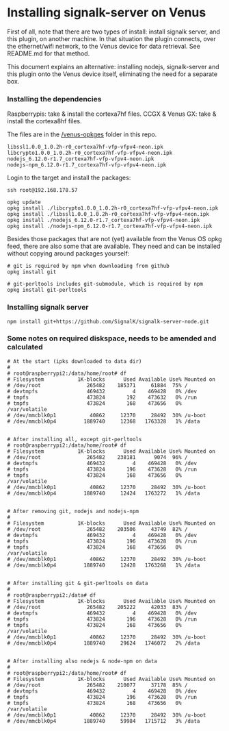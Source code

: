 # Installing signalk-server on Venus 

First of all, note that there are two types of install: install signalk server,
and this plugin, on another machine. In that situation the plugin connects, over
the ethernet/wifi network, to the Venus device for data retrieval. See README.md
for that method.

This document explains an alternative: installing nodejs, signalk-server and this
plugin onto the Venus device itself, eliminating the need for a separate box.

### Installing the dependencies

Raspberrypis: take & install the cortexa7hf files.
CCGX & Venus GX: take & install the cortexa8hf files.

The files are in the [/venus-opkges](/venus-opkges) folder in this repo.

```
libssl1.0.0_1.0.2h-r0_cortexa7hf-vfp-vfpv4-neon.ipk
libcrypto1.0.0_1.0.2h-r0_cortexa7hf-vfp-vfpv4-neon.ipk
nodejs_6.12.0-r1.7_cortexa7hf-vfp-vfpv4-neon.ipk
nodejs-npm_6.12.0-r1.7_cortexa7hf-vfp-vfpv4-neon.ipk
```

Login to the target and install the packages:

```
ssh root@192.168.178.57

opkg update
opkg install ./libcrypto1.0.0_1.0.2h-r0_cortexa7hf-vfp-vfpv4-neon.ipk
opkg install ./libssl1.0.0_1.0.2h-r0_cortexa7hf-vfp-vfpv4-neon.ipk
opkg install ./nodejs_6.12.0-r1.7_cortexa7hf-vfp-vfpv4-neon.ipk
opkg install ./nodejs-npm_6.12.0-r1.7_cortexa7hf-vfp-vfpv4-neon.ipk
```

Besides those packages that are not (yet) available from the Venus OS opkg
feed, there are also some that are available. They need and can be installed
without copying around packages yourself:

```
# git is required by npm when downloading from github
opkg install git

# git-perltools includes git-submodule, which is required by npm
opkg install git-perltools
```

### Installing signalk server

```
npm install git+https://github.com/SignalK/signalk-server-node.git
```


### Some notes on required diskspace, needs to be amended and calculated

```
# At the start (ipks downloaded to data dir)
#
# root@raspberrypi2:/data/home/root# df
# Filesystem           1K-blocks      Used Available Use% Mounted on
# /dev/root               265482    185371     61884  75% /
# devtmpfs                469432         4    469428   0% /dev
# tmpfs                   473824       192    473632   0% /run
# tmpfs                   473824       168    473656   0% /var/volatile
# /dev/mmcblk0p1           40862     12370     28492  30% /u-boot
# /dev/mmcblk0p4         1889740     12368   1763328   1% /data


# After installing all, except git-perltools
# root@raspberrypi2:/data/home/root# df
# Filesystem           1K-blocks      Used Available Use% Mounted on
# /dev/root               265482    238181      9074  96% /
# devtmpfs                469432         4    469428   0% /dev
# tmpfs                   473824       196    473628   0% /run
# tmpfs                   473824       168    473656   0% /var/volatile
# /dev/mmcblk0p1           40862     12370     28492  30% /u-boot
# /dev/mmcblk0p4         1889740     12424   1763272   1% /data


# After removing git, nodejs and nodejs-npm
#
# Filesystem           1K-blocks      Used Available Use% Mounted on
# /dev/root               265482    203506     43749  82% /
# devtmpfs                469432         4    469428   0% /dev
# tmpfs                   473824       196    473628   0% /run
# tmpfs                   473824       168    473656   0% /var/volatile
# /dev/mmcblk0p1           40862     12370     28492  30% /u-boot
# /dev/mmcblk0p4         1889740     12428   1763268   1% /data


# After installing git & git-perltools on data
#
# root@raspberrypi2:/data# df
# Filesystem           1K-blocks      Used Available Use% Mounted on
# /dev/root               265482    205222     42033  83% /
# devtmpfs                469432         4    469428   0% /dev
# tmpfs                   473824       196    473628   0% /run
# tmpfs                   473824       168    473656   0% /var/volatile
# /dev/mmcblk0p1           40862     12370     28492  30% /u-boot
# /dev/mmcblk0p4         1889740     29624   1746072   2% /data


# After installing also nodejs & node-npm on data
#
# root@raspberrypi2:/data/home/root# df
# Filesystem           1K-blocks      Used Available Use% Mounted on
# /dev/root               265482    210077     37178  85% /
# devtmpfs                469432         4    469428   0% /dev
# tmpfs                   473824       196    473628   0% /run
# tmpfs                   473824       168    473656   0% /var/volatile
# /dev/mmcblk0p1           40862     12370     28492  30% /u-boot
# /dev/mmcblk0p4         1889740     59984   1715712   3% /data
```
